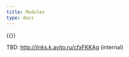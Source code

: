 ```yaml
---
title: Modules
type: docs
---
```


{{<avito page>}}

TBD: http://links.k.avito.ru/cfxFKKAg (internal)
